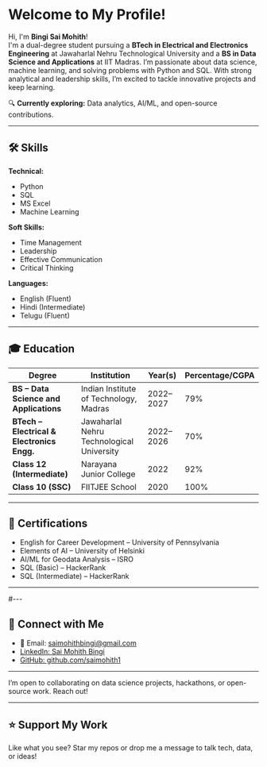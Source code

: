 # Welcome to My Profile!

Hi, I'm **Bingi Sai Mohith**!  
I'm a dual-degree student pursuing a **BTech in Electrical and Electronics Engineering** at Jawaharlal Nehru Technological University and a **BS in Data Science and Applications** at IIT Madras. I’m passionate about data science, machine learning, and solving problems with Python and SQL. With strong analytical and leadership skills, I’m excited to tackle innovative projects and keep learning.

🔍 **Currently exploring:** Data analytics, AI/ML, and open-source contributions.

---

## 🛠️ Skills

**Technical:**  
- Python  
- SQL      
- MS Excel
- Machine Learning  

**Soft Skills:**  
- Time Management  
- Leadership  
- Effective Communication  
- Critical Thinking  

**Languages:**  
- English (Fluent)  
- Hindi (Intermediate)  
- Telugu (Fluent)  

---

## 🎓 Education

| Degree                                    | Institution                                   | Year(s)      | Percentage/CGPA |
|--------------------------------------------|-----------------------------------------------|--------------|-----------------|
| **BS – Data Science and Applications**     | Indian Institute of Technology, Madras        | 2022–2027    | 79%             |
| **BTech – Electrical & Electronics Engg.** | Jawaharlal Nehru Technological University     | 2022–2026    | 70%             |
| **Class 12 (Intermediate)**                | Narayana Junior College                       | 2022         | 92%             |
| **Class 10 (SSC)**                         | FIITJEE School                                | 2020         | 100%            |

---

## 📜 Certifications

- English for Career Development – University of Pennsylvania  
- Elements of AI – University of Helsinki  
- AI/ML for Geodata Analysis – ISRO  
- SQL (Basic) – HackerRank  
- SQL (Intermediate) – HackerRank  

---

#---

## 🤝 Connect with Me

- 📧 Email: [saimohithbingi@gmail.com](mailto:saimohithbingi@gmail.com)  
- [LinkedIn: Sai Mohith Bingi](https://www.linkedin.com/in/sai-mohith-bingi-194b20256)  
- [GitHub: github.com/saimohith1](https://github.com/saimohith1)

---

I’m open to collaborating on data science projects, hackathons, or open-source work. Reach out!

---

## ⭐ Support My Work

Like what you see? Star my repos or drop me a message to talk tech, data, or ideas!


